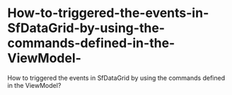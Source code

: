 # How-to-triggered-the-events-in-SfDataGrid-by-using-the-commands-defined-in-the-ViewModel-
How to triggered the events in SfDataGrid by using the commands defined in the ViewModel?
